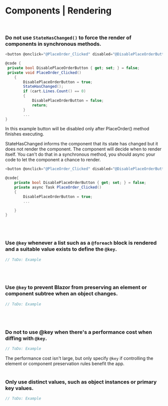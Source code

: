 # Components | Rendering
<br>


### Do not use `StateHasChanged()` to force the render of components in synchronous methods.

```csharp
<button @onclick="@PlaceOrder_Clicked" disabled="@DisablePlaceOrderButton">Place Order</button>

@code {
 private bool DisablePlaceOrderButton { get; set; } = false;
 private void PlaceOrder_Clicked()
    {
        DisablePlaceOrderButton = true;
        StateHasChanged();
        if (cart.Lines.Count() == 0)
        {
            DisablePlaceOrderButton = false;
            return;
        }
        ...
}
```
In this example button will be disabled only after PlaceOrder() method finishes executing. 

StateHasChanged informs the component that its state has changed but it does not render the component. The component will decide when to render itself. You can't do that in a synchronous method, you should async your code to let the component a chance to render.

```csharp
<button @onclick="@PlaceOrder_Clicked" disabled="@DisablePlaceOrderButton">Place Order</button>

@code{
    private bool DisablePlaceOrderButton { get; set; } = false;
    private async Task PlaceOrder_Clicked()
    {
        DisablePlaceOrderButton = true;
        ...

    }
}
```
<br><br>


### Use `@key` whenever a list such as a `@foreach` block is rendered and a suitable value exists to define the `@key`.

```csharp
// ToDo: Example
```
<br><br>


### Use `@key` to prevent Blazor from preserving an element or component subtree when an object changes.

```csharp
// ToDo: Example
```
<br><br>


### Do not to use @key when there's a performance cost when diffing with  `@key`.

```csharp
// ToDo: Example
```

The performance cost isn't large, but only specify `@key` if controlling the element or component preservation rules benefit the app.
<br><br>


### Only use distinct values, such as object instances or primary key values.

```csharp
// ToDo: Example
```
<br><br>

